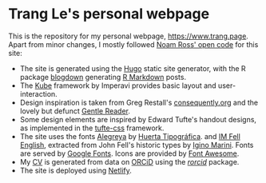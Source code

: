 # Trang Le's personal webpage

This is the repository for my personal webpage, <https://www.trang.page>.
Apart from minor changes, I mostly followed [Noam Ross' open code](https://www.noamross.net/2019/08/09/a-new-website/) for this site:

-   The site is generated using the [Hugo](https://gohugo.io/) static site
    generator, with the R package [blogdown](https://bookdown.org/yihui/blogdown/)
    generating [R Markdown](https://rmarkdown.rstudio.com/ss) posts.
-   The [Kube](https://imperavi.com/kube/) framework by Imperavi provides basic layout and user-interaction.
-   Design inspiration is taken from Greg Restall's
    [consequently.org](https://consequently.org/) and the lovely but defunct
    [Gentle Reader](https://web.archive.org/web/20160313103811/http://thegentlereader.net/).  
-   Some design elements are inspired by Edward Tufte's handout designs, as
    implemented in the [tufte-css](https://github.com/edwardtufte/tufte-css) framework.
-   The site uses the fonts [Alegreya](https://huertatipografica.com/en/fonts/alegreya-ht-pro) by [Huerta Tipográfica](https://huertatipografica.com/).
    and [IM Fell English](https://iginomarini.com/fell/), extracted from John Fell's historic types by [Igino Marini](https://iginomarini.com). Fonts are served by
    [Google Fonts](https://fonts.google.com/). Icons are provided by
    [Font Awesome](https://fontawesome.com).
-   My [CV](/vitae/) is generated from data on [ORCiD](https://orcid.org) using the [*rorcid*](https://github.com/ropensci/rorcid) package.
-   The site is deployed using [Netlify](https://netlify.com).
